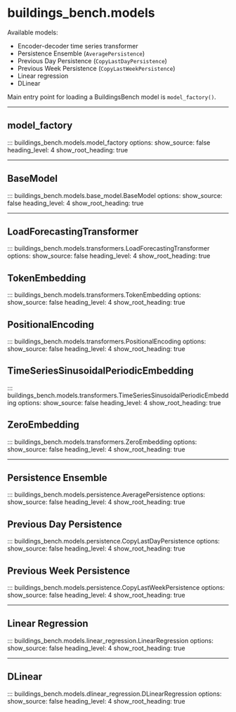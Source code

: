 # buildings_bench.models

Available models:

- Encoder-decoder time series transformer
- Persistence Ensemble (`AveragePersistence`)
- Previous Day Persistence (`CopyLastDayPersistence`)
- Previous Week Persistence (`CopyLastWeekPersistence`)
- Linear regression
- DLinear

Main entry point for loading a BuildingsBench model is `model_factory()`.

---

## model_factory

::: buildings_bench.models.model_factory
    options:
        show_source: false
        heading_level: 4
        show_root_heading: true

---

## BaseModel

::: buildings_bench.models.base_model.BaseModel
    options:
        show_source: false
        heading_level: 4
        show_root_heading: true

---

## LoadForecastingTransformer

::: buildings_bench.models.transformers.LoadForecastingTransformer
    options:
        show_source: false
        heading_level: 4
        show_root_heading: true
        

## TokenEmbedding

::: buildings_bench.models.transformers.TokenEmbedding
    options:
        show_source: false
        heading_level: 4
        show_root_heading: true
        
## PositionalEncoding

::: buildings_bench.models.transformers.PositionalEncoding
    options:
        show_source: false
        heading_level: 4
        show_root_heading: true
        
## TimeSeriesSinusoidalPeriodicEmbedding

::: buildings_bench.models.transformers.TimeSeriesSinusoidalPeriodicEmbedding
    options:
        show_source: false
        heading_level: 4
        show_root_heading: true
        
## ZeroEmbedding

::: buildings_bench.models.transformers.ZeroEmbedding
    options:
        show_source: false
        heading_level: 4
        show_root_heading: true      
        
---

## Persistence Ensemble

::: buildings_bench.models.persistence.AveragePersistence
    options:
        show_source: false
        heading_level: 4
        show_root_heading: true
        

## Previous Day Persistence

::: buildings_bench.models.persistence.CopyLastDayPersistence
    options:
        show_source: false
        heading_level: 4
        show_root_heading: true
        

## Previous Week Persistence

::: buildings_bench.models.persistence.CopyLastWeekPersistence
    options:
        show_source: false
        heading_level: 4
        show_root_heading: true        

---

## Linear Regression 

::: buildings_bench.models.linear_regression.LinearRegression
    options:
        show_source: false
        heading_level: 4
        show_root_heading: true        

---

## DLinear

::: buildings_bench.models.dlinear_regression.DLinearRegression
    options:
        show_source: false
        heading_level: 4
        show_root_heading: true
        
